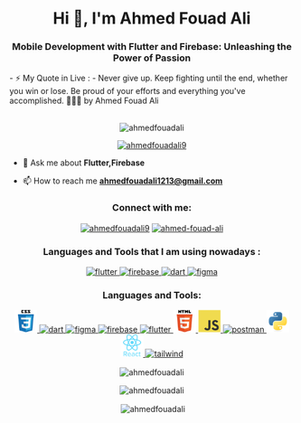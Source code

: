 <h1 align="center">Hi 👋, I'm Ahmed Fouad Ali</h1>
<h3 align="center">Mobile Development with Flutter and Firebase: Unleashing the Power of Passion</h3>
- ⚡ My Quote in Live :
- Never give up. Keep fighting until the end, whether you win or lose. Be proud of your efforts and everything you've accomplished. 💪🔥👏 by Ahmed Fouad Ali
<br>
<br>
<p align="center"> <img src="https://komarev.com/ghpvc/?username=ahmedfouadali&label=Profile%20views&color=0e75b6&style=flat" alt="ahmedfouadali" /> </p>

<!-- <p align="center"> <a href="https://github.com/ryo-ma/github-profile-trophy"><img src="https://github-profile-trophy.vercel.app/?username=ahmedfouadali" alt="ahmedfouadali" /></a> </p> -->

<p align="center"> <a href="https://twitter.com/ahmedfouadali9" target="blank"><img src="https://img.shields.io/twitter/follow/ahmedfouadali9?logo=twitter&style=for-the-badge" alt="ahmedfouadali9" /></a> </p>

- 💬 Ask me about **Flutter,Firebase**

- 📫 How to reach me **ahmedfouadali1213@gmail.com**

 

<h3 align="center">Connect with me:</h3>
<p align="center">
<a href="https://twitter.com/ahmedfouadali9" target="blank"><img align="center" src="https://raw.githubusercontent.com/rahuldkjain/github-profile-readme-generator/master/src/images/icons/Social/twitter.svg" alt="ahmedfouadali9" height="30" width="40" /></a>
<a href="https://linkedin.com/in/ahmed-fouad-ali" target="blank"><img align="center" src="https://raw.githubusercontent.com/rahuldkjain/github-profile-readme-generator/master/src/images/icons/Social/linked-in-alt.svg" alt="ahmed-fouad-ali" height="30" width="40" /></a>
</p>

<h3 align="center">Languages and Tools that I am using nowadays :</h3>
<p align="center">
<a href="https://flutter.dev" target="_blank" rel="noreferrer"> <img src="https://www.vectorlogo.zone/logos/flutterio/flutterio-icon.svg" alt="flutter" width="40" height="40"/> </a>
<a href="https://firebase.google.com/" target="_blank" rel="noreferrer"> <img src="https://www.vectorlogo.zone/logos/firebase/firebase-icon.svg" alt="firebase" width="40" height="40"/> </a>
<a href="https://dart.dev" target="_blank" rel="noreferrer"> <img src="https://www.vectorlogo.zone/logos/dartlang/dartlang-icon.svg" alt="dart" width="40" height="40"/> </a>
<a href="https://www.figma.com/" target="_blank" rel="noreferrer"> <img src="https://www.vectorlogo.zone/logos/figma/figma-icon.svg" alt="figma" width="40" height="40"/> </a></p>

<h3 align="center">Languages and Tools:</h3>
<p align="center"> <a href="https://www.w3schools.com/css/" target="_blank" rel="noreferrer"> <img src="https://raw.githubusercontent.com/devicons/devicon/master/icons/css3/css3-original-wordmark.svg" alt="css3" width="40" height="40"/> </a> <a href="https://dart.dev" target="_blank" rel="noreferrer"> <img src="https://www.vectorlogo.zone/logos/dartlang/dartlang-icon.svg" alt="dart" width="40" height="40"/> </a> <a href="https://www.figma.com/" target="_blank" rel="noreferrer"> <img src="https://www.vectorlogo.zone/logos/figma/figma-icon.svg" alt="figma" width="40" height="40"/> </a> <a href="https://firebase.google.com/" target="_blank" rel="noreferrer"> <img src="https://www.vectorlogo.zone/logos/firebase/firebase-icon.svg" alt="firebase" width="40" height="40"/> </a> <a href="https://flutter.dev" target="_blank" rel="noreferrer"> <img src="https://www.vectorlogo.zone/logos/flutterio/flutterio-icon.svg" alt="flutter" width="40" height="40"/> </a> <a href="https://www.w3.org/html/" target="_blank" rel="noreferrer"> <img src="https://raw.githubusercontent.com/devicons/devicon/master/icons/html5/html5-original-wordmark.svg" alt="html5" width="40" height="40"/> </a> <a href="https://developer.mozilla.org/en-US/docs/Web/JavaScript" target="_blank" rel="noreferrer"> <img src="https://raw.githubusercontent.com/devicons/devicon/master/icons/javascript/javascript-original.svg" alt="javascript" width="40" height="40"/> </a> <a href="https://postman.com" target="_blank" rel="noreferrer"> <img src="https://www.vectorlogo.zone/logos/getpostman/getpostman-icon.svg" alt="postman" width="40" height="40"/> </a> <a href="https://www.python.org" target="_blank" rel="noreferrer"> <img src="https://raw.githubusercontent.com/devicons/devicon/master/icons/python/python-original.svg" alt="python" width="40" height="40"/> </a> <a href="https://reactjs.org/" target="_blank" rel="noreferrer"> <img src="https://raw.githubusercontent.com/devicons/devicon/master/icons/react/react-original-wordmark.svg" alt="react" width="40" height="40"/> </a> <a href="https://tailwindcss.com/" target="_blank" rel="noreferrer"> <img src="https://www.vectorlogo.zone/logos/tailwindcss/tailwindcss-icon.svg" alt="tailwind" width="40" height="40"/> </a> </p>

<p align="center"><img align="center" src="https://github-readme-streak-stats.herokuapp.com/?user=ahmedfouadali&" alt="ahmedfouadali" /></p>

<p align="center"><img align="center" src="https://github-readme-stats.vercel.app/api/top-langs?username=ahmedfouadali&show_icons=true&locale=en&layout=compact" alt="ahmedfouadali" /></p>

<p align="center">&nbsp;<img align="center" src="https://github-readme-stats.vercel.app/api?username=ahmedfouadali&show_icons=true&locale=en" alt="ahmedfouadali" /></p>

 
